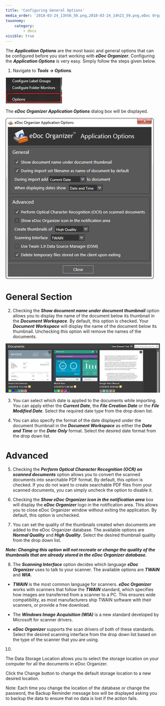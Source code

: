 ```yaml
---
title: 'Configuring General Options'
media_order: '2018-03-24_13h56_50.png,2018-03-24_14h23_59.png,eDoc Organizer Screenshot 1.png'
taxonomy:
    category:
        - docs
visible: true
---
```


The _**Application Options**_ are the most basic and general options that can be configured before you start working with _**eDoc Organizer**_. Configuring the _**Application Options**_ is very easy. Simply follow the steps given below.

1. Navigate to _**Tools -> Options**_.

![](2018-03-24_13h56_50.png)

The _**eDoc Organizer Application Options**_ dialog box will be displayed.

![](2018-03-24_14h23_59.png)

# General Section

2. Checking the _**Show document name under document thumbnail**_ option allows you to display the name of the document below its thumbnail in the _**Document Workspace**_.  By default, this option is checked. Your _**Document Workspace**_ will display the name of the document below its thumbnail. Unchecking this option will remove the names of the documents.

![](eDoc%20Organizer%20Screenshot%201.png)

3. You can select which date is applied to the documents while importing.  You can apply either the _**Current Date**_, the _**File Creation Date**_ or the _**File Modified Date**_.  Select the required date type from the drop down list.

4. You can also specify the format of the date displayed under the document thumbnail in the _**Document Workspace**_ as either the _**Date and Time**_ or the _**Date Only**_ format.  Select the desired date format from the drop down list.

# Advanced

5. Checking the _**Perform Optical Character Recognition (OCR) on scanned documents**_ option allows you to convert the scanned documents into searchable PDF format.  By default, this option is checked. If you do not want to create searchable PDF files from your scanned documents, you can simply uncheck the option to disable it.

6. Checking the _**Show eDoc Organizer icon in the notification area**_ box will display the _**eDoc Organizer**_ logo in the notification area. This allows you to close eDoc Organizer window without exiting the application. By default, this option is unchecked.

7. You can set the quality of the thumbnails created when documents are added to the eDoc Organizer database. The available options are _**Normal Quality**_ and _**High Quality**_. Select the desired thumbnail quality from the drop down list.

_**Note: Changing this option will not recreate or change the quality of the thumbnails that are already stored in the eDoc Organizer database.**_

8. The _**Scanning Interface**_ option decides which language _**eDoc Organizer**_ uses to talk to your scanner. The available options are _**TWAIN**_ and _**WIA**_.

* _**TWAIN**_ is the most common language for scanners. _**eDoc Organizer**_ works with scanners that follow the _**TWAIN**_ standard, which specifies how images are transferred from a scanner to a PC. This ensures wide compatibility, as most manufacturers ship TWAIN software with their scanners, or provide a free download.

* The _**Windows Image Acquisition (WIA)**_ is a new standard developed by Microsoft for scanner drivers.

* _**eDoc Organizer**_ supports the scan drivers of both of these standards. Select the desired scanning interface from the drop down list based on the type of the scanner that you are using.

 

10.

The Data Storage Location allows you to select the storage location on your computer for all the documents in eDoc Organizer.

 

Click the Change button to change the default storage location to a new desired location.

 

Note: Each time you change the location of the database or change the password, the Backup Reminder message box will be displayed asking you to backup the data to ensure that no data is lost if the action fails. 